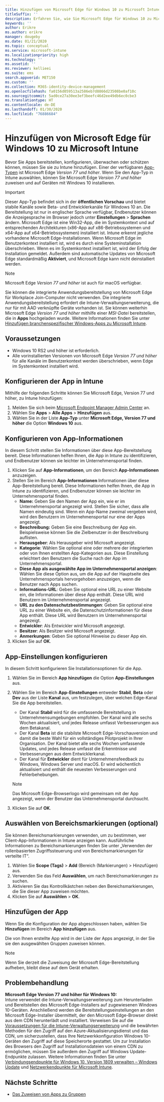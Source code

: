 ```yaml
---
title: Hinzufügen von Microsoft Edge für Windows 10 zu Microsoft Intune
titleSuffix: ''
description: Erfahren Sie, wie Sie Microsoft Edge für Windows 10 zu Microsoft Intune hinzufügen können.
keywords: ''
author: Erikre
ms.author: erikre
manager: dougeby
ms.date: 01/21/2020
ms.topic: conceptual
ms.service: microsoft-intune
ms.localizationpriority: high
ms.technology: ''
ms.assetid: ''
ms.reviewer: kellieei
ms.suite: ems
search.appverid: MET150
ms.custom: ''
ms.collection: M365-identity-device-management
ms.openlocfilehash: fa0156d059513a2586eb7d8866d23508be0af10c
ms.sourcegitcommit: 5ad0ce27a30ee3ef3beefc46d2ee49db6ec0cbe3
ms.translationtype: HT
ms.contentlocale: de-DE
ms.lasthandoff: 01/30/2020
ms.locfileid: "76886684"
---
```

# <a name="add-microsoft-edge-for-windows-10-to-microsoft-intune"></a>Hinzufügen von Microsoft Edge für Windows 10 zu Microsoft Intune

Bevor Sie Apps bereitstellen, konfigurieren, überwachen oder schützen können, müssen Sie sie zu Intune hinzufügen. Einer der verfügbaren [App-Typen](~/apps/apps-add.md#app-types-in-microsoft-intune) ist Microsoft Edge *Version 77 und höher*. Wenn Sie den App-Typ in Intune auswählen, können Sie Microsoft Edge *Version 77 und höher* zuweisen und auf Geräten mit Windows 10 installieren.

> [!IMPORTANT]
> Dieser App-Typ befindet sich in der **öffentlichen Vorschau** und bietet stabile Kanäle sowie Beta- und Entwicklerkanäle für Windows 10 an. Die Bereitstellung ist nur in englischer Sprache verfügbar, Endbenutzer können die Anzeigesprache im Browser jedoch unter **Einstellungen** > **Sprachen** ändern. Microsoft Edge ist eine Win32-App, die im Systemkontext und auf entsprechenden Architekturen (x86-App auf x86-Betriebssystemen und x64-App auf x64-Betriebssystemen) installiert ist. Intune erkennt jegliche vorhandene Microsoft Edge-Installationen. Wenn Microsoft Edge im Benutzerkontext installiert ist, wird es durch eine Systeminstallation überschrieben. Wenn es im Systemkontext installiert ist, wird der Erfolg der Installation gemeldet. Außerdem sind automatische Updates von Microsoft Edge standardmäßig **Aktiviert**, und Microsoft Edge kann nicht deinstalliert werden.

> [!NOTE]
> Microsoft Edge *Version 77 und höher* ist auch für macOS verfügbar.
> 
> Sie können die integrierte Anwendungsbereitstellung von Microsoft Edge für Workplace Join-Computer nicht verwenden. Die integrierte Anwendungsbereitstellung erfordert die Intune-Verwaltungserweiterung, die nur für mit AAD verknüpfte Geräte vorhanden ist. Sie können weiterhin Microsoft Edge *Version 77 und höher* mithilfe einer *MSI-Datei* bereitstellen, die in **Apps** hochgeladen wurde. Weitere Informationen finden Sie unter [Hinzufügen branchenspezifischer Windows-Apps zu Microsoft Intune](~/apps/lob-apps-windows.md).

## <a name="prerequisites"></a>Voraussetzungen
- Windows 10 RS2 und höher ist erforderlich.
- Alle vorinstallierten Versionen von Microsoft Edge *Version 77 und höher* für alle Kanäle im Benutzerkontext werden überschrieben, wenn Edge im Systemkontext installiert wird.

## <a name="configure-the-app-in-intune"></a>Konfigurieren der App in Intune
Mithilfe der folgenden Schritte können Sie Microsoft Edge, Version 77 und höher, zu Intune hinzufügen:

1. Melden Sie sich beim [Microsoft Endpoint Manager Admin Center](https://go.microsoft.com/fwlink/?linkid=2109431) an.
2. Wählen Sie **Apps** > **Alle Apps** > **Hinzufügen** aus.
3. Wählen Sie in der Liste **App-Typ** unter **Microsoft Edge, Version 77 und höher** die Option **Windows 10** aus.

## <a name="configure-app-information"></a>Konfigurieren von App-Informationen
In diesem Schritt stellen Sie Informationen über diese App-Bereitstellung bereit. Diese Informationen helfen Ihnen, die App in Intune zu identifizieren, und Endbenutzer können sie leichter im Unternehmensportal finden.

1. Klicken Sie auf **App-Informationen**, um den Bereich **App-Informationen** anzuzeigen.
2. Stellen Sie im Bereich **App-Informationen** Informationen über diese App-Bereitstellung bereit. Diese Informationen helfen Ihnen, die App in Intune zu identifizieren, und Endbenutzer können sie leichter im Unternehmensportal finden.
    - **Name:** Geben Sie den Namen der App ein, wie er im Unternehmensportal angezeigt wird. Stellen Sie sicher, dass alle Namen eindeutig sind. Wenn ein App-Name zweimal vergeben wird, wird den Benutzern im Unternehmensportal nur eine der Apps angezeigt.
    - **Beschreibung:** Geben Sie eine Beschreibung der App ein. Beispielsweise können Sie die Zielbenutzer in der Beschreibung auflisten.
    - **Herausgeber**: Als Herausgeber wird Microsoft angezeigt.
    - **Kategorie**: Wählen Sie optional eine oder mehrere der integrierten oder von Ihnen erstellten App-Kategorien aus. Diese Einstellung erleichtert den Benutzern die Suche nach der App im Unternehmensportal.
    - **Diese App als ausgewählte App im Unternehmensportal anzeigen**: Wählen Sie diese Option aus, um die App auf der Hauptseite des Unternehmensportals hervorgehoben anzuzeigen, wenn die Benutzer nach Apps suchen.
    - **Informations-URL**: Geben Sie optional eine URL zu einer Website ein, die Informationen über diese App enthält. Diese URL wird Benutzern im Unternehmensportal angezeigt.
    - **URL zu den Datenschutzbestimmungen**: Geben Sie optional eine URL zu einer Website ein, die Datenschutzinformationen für diese App enthält. Diese URL wird Benutzern im Unternehmensportal angezeigt.
    - **Entwickler**: Als Entwickler wird Microsoft angezeigt.
    - **Besitzer**: Als Besitzer wird Microsoft angezeigt.
    - **Anmerkungen**: Geben Sie optional Hinweise zu dieser App ein.
3. Klicken Sie auf **OK**.

## <a name="configure-app-settings"></a>App-Einstellungen konfigurieren
In diesem Schritt konfigurieren Sie Installationsoptionen für die App.

1. Wählen Sie im Bereich **App hinzufügen** die Option **App-Einstellungen** aus.
2. Wählen Sie im Bereich **App-Einstellungen** entweder **Stabil**, **Beta** oder **Dev** aus der Liste **Kanal** aus, um festzulegen, über welchen Edge-Kanal Sie die App bereitstellen.
    - Der Kanal **Stabil** wird für die umfassende Bereitstellung in Unternehmensumgebungen empfohlen. Der Kanal wird alle sechs Wochen aktualisiert, und jedes Release umfasst Verbesserungen aus dem Betakanal.
    - Der Kanal **Beta** ist die stabilste Microsoft Edge-Vorschauversion und damit die beste Wahl für ein vollständiges Pilotprojekt in Ihrer Organisation. Der Kanal bietet alle sechs Wochen umfassende Updates, und jedes Release umfasst die Erkenntnisse und Verbesserungen aus dem Entwicklerkanal.
    - Der Kanal für **Entwickler** dient für Unternehmensfeedback zu Windows, Windows Server und macOS. Er wird wöchentlich aktualisiert und enthält die neuesten Verbesserungen und Fehlerbehebungen.

    > [!NOTE]
    > Das Microsoft Edge-Browserlogo wird gemeinsam mit der App angezeigt, wenn der Benutzer das Unternehmensportal durchsucht.

3.  Klicken Sie auf **OK**.

## <a name="select-scope-tags-optional"></a>Auswählen von Bereichsmarkierungen (optional)
Sie können Bereichsmarkierungen verwenden, um zu bestimmen, wer Client-App-Informationen in Intune anzeigen kann. Ausführliche Informationen zu Bereichsmarkierungen finden Sie unter „Verwenden der rollenbasierten Zugriffssteuerung und von Bereichsmarkierungen für verteilte IT“.
1.  Wählen Sie **Scope (Tags)**  > **Add** (Bereich (Markierungen) > Hinzufügen) aus.
2.  Verwenden Sie das Feld **Auswählen**, um nach Bereichsmarkierungen zu suchen.
3.  Aktivieren Sie das Kontrollkästchen neben den Bereichsmarkierungen, die Sie dieser App zuweisen möchten.
4.  Klicken Sie auf **Auswählen** > **OK**.

## <a name="add-the-app"></a>Hinzufügen der App
Wenn Sie die Konfiguration der App abgeschlossen haben, wählen Sie **Hinzufügen** im Bereich **App hinzufügen** aus. 

Die von Ihnen erstellte App wird in der Liste der Apps angezeigt, in der Sie sie den ausgewählten Gruppen zuweisen können. 

> [!NOTE]
> Wenn Sie derzeit die Zuweisung der Microsoft Edge-Bereitstellung aufheben, bleibt diese auf dem Gerät erhalten.

## <a name="troubleshooting"></a>Problembehandlung
**Microsoft Edge Version 77 und höher für Windows 10:**<br>
Intune verwendet die Intune-Verwaltungserweiterung zum Herunterladen und Bereitstellen des Microsoft Edge-Installers auf zugewiesenen Windows 10-Geräten. Anschließend werden die Bereitstellungseinstellungen an den Microsoft Edge-Installer übermittelt, der den Microsoft Edge-Browser direkt aus dem CDN herunterlädt und installiert. Verweisen Sie auf die [Voraussetzungen für die Intune-Verwaltungserweiterung](~/apps/intune-management-extension.md#prerequisites) und die bewährten Methoden für den Zugriff auf den Azure-Aktualisierungsdienst und das CDN, um sicherzustellen, dass Ihre Netzwerkkonfiguration Windows 10-Geräten den Zugriff auf diese Speicherorte gestattet. Um zur Installation des Browsers den Zugriff auf Installationsdateien von einem CDN zu ermöglichen, müssen Sie außerdem den Zugriff auf Windows Update-Endpunkte zulassen. Weitere Informationen finden Sie unter [Verbindungsendpunkte für Windows 10, Version 1809 verwalten – Windows Update](https://docs.microsoft.com/windows/privacy/manage-windows-1809-endpoints#windows-update) und [Netzwerkendpunkte für Microsoft Intune](~/fundamentals/intune-endpoints.md).

## <a name="next-steps"></a>Nächste Schritte
- [Das Zuweisen von Apps zu Gruppen](~/apps/apps-deploy.md)

